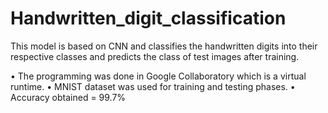 # Handwritten_digit_classification
This model is based on CNN and classifies the handwritten digits into their respective classes and predicts the class of test images after training.

• The programming was done in Google Collaboratory which is a virtual runtime.
• MNIST dataset was used for training and testing phases.
• Accuracy obtained = 99.7%
